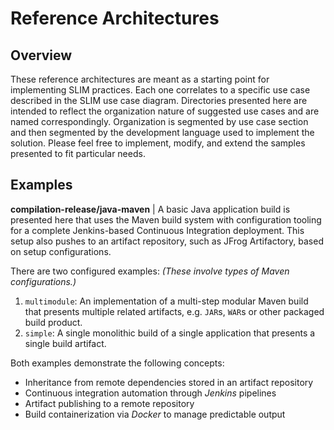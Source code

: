 # Reference Architectures

## Overview
These reference architectures are meant as a starting point for implementing SLIM practices. 
Each one correlates to a specific use case described in the SLIM use case diagram. Directories 
presented here are intended to reflect the organization nature of suggested use cases and are 
named correspondingly. Organization is segmented by use case section and then segmented by 
the development language used to implement the solution. Please feel free to implement, modify, 
and extend the samples presented to fit particular needs. 

## Examples
**compilation-release/java-maven** | A basic Java application build is presented here that uses 
the Maven build system with configuration tooling for a complete Jenkins-based Continuous 
Integration deployment. This setup also pushes to an artifact repository, such as JFrog Artifactory, 
based on setup configurations. 

There are two configured examples: _(These involve types of Maven configurations.)_
1. `multimodule`: An implementation of a multi-step modular Maven build that presents multiple related artifacts, e.g. `JAR`s, `WAR`s or other packaged build product.
2. `simple`: A single monolithic build of a single application that presents a single build artifact.

Both examples demonstrate the following concepts:
* Inheritance from remote dependencies stored in an artifact repository
* Continuous integration automation through _Jenkins_ pipelines
* Artifact publishing to a remote repository
* Build containerization via _Docker_ to manage predictable output

